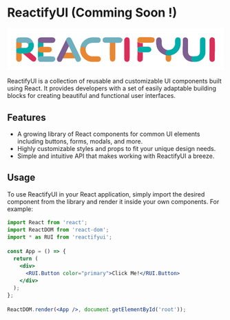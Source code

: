 # ReactifyUI (Comming Soon !)

![ReactifyUI Logo](https://raw.githubusercontent.com/Mahdi-Hazrati/ReactifyUI/master/ReactifyUI%20Logo%20Transparent.png)

ReactifyUI is a collection of reusable and customizable UI components built using React. It provides developers with a set of easily adaptable building blocks for creating beautiful and functional user interfaces.

## Features

- A growing library of React components for common UI elements including buttons, forms, modals, and more.
- Highly customizable styles and props to fit your unique design needs.
- Simple and intuitive API that makes working with ReactifyUI a breeze.

## Usage

To use ReactifyUI in your React application, simply import the desired component from the library and render it inside your own components. For example:

```jsx
import React from 'react';
import ReactDOM from 'react-dom';
import * as RUI from 'reactifyui';

const App = () => {
  return (
    <div>
      <RUI.Button color="primary">Click Me!</RUI.Button>
    </div>
  );
};

ReactDOM.render(<App />, document.getElementById('root'));
